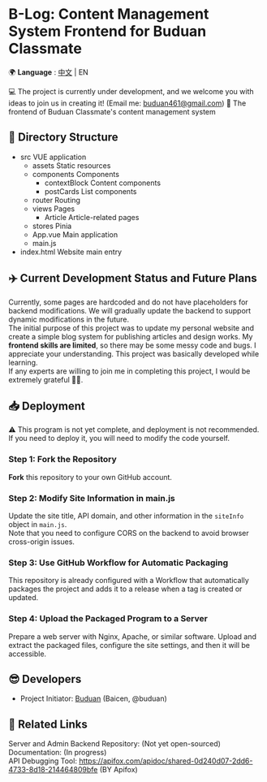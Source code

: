 # B-Log: Content Management System Frontend for Buduan Classmate
🌍 **Language** : [中文](/README.md) | EN

💻 The project is currently under development, and we welcome you with ideas to join us in creating it! (Email me: [buduan461@gmail.com](mailto:buduan461@gmail.com))
📃 The frontend of Buduan Classmate's content management system  

## 📁 Directory Structure
- src VUE application
    - assets Static resources
    - components Components
        - contextBlock Content components
        - postCards List components
    - router Routing
    - views Pages
        - Article Article-related pages
    - stores Pinia
    - App.vue Main application
    - main.js
- index.html Website main entry

## ✈️ Current Development Status and Future Plans
Currently, some pages are hardcoded and do not have placeholders for backend modifications. We will gradually update the backend to support dynamic modifications in the future.  
The initial purpose of this project was to update my personal website and create a simple blog system for publishing articles and design works. My **frontend skills are limited**, so there may be some messy code and bugs. I appreciate your understanding. This project was basically developed while learning.  
If any experts are willing to join me in completing this project, I would be extremely grateful 🙏🏻.

## 📥 Deployment
⚠️ This program is not yet complete, and deployment is not recommended. If you need to deploy it, you will need to modify the code yourself.  
### Step 1: Fork the Repository
**Fork** this repository to your own GitHub account.  

### Step 2: Modify Site Information in main.js
Update the site title, API domain, and other information in the `siteInfo` object in `main.js`.  
Note that you need to configure CORS on the backend to avoid browser cross-origin issues.  

### Step 3: Use GitHub Workflow for Automatic Packaging
This repository is already configured with a Workflow that automatically packages the project and adds it to a release when a tag is created or updated.

### Step 4: Upload the Packaged Program to a Server
Prepare a web server with Nginx, Apache, or similar software. Upload and extract the packaged files, configure the site settings, and then it will be accessible.

## 😎 Developers
- Project Initiator: [Buduan](https://github.com/buduan) (Baicen, @buduan)

## 🔗 Related Links
Server and Admin Backend Repository: (Not yet open-sourced)  
Documentation: (In progress)  
API Debugging Tool: https://apifox.com/apidoc/shared-0d240d07-2dd6-4733-8d18-214464809bfe (BY Apifox)
